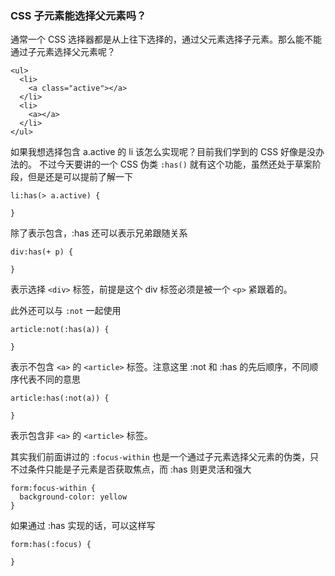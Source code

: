 ### CSS 子元素能选择父元素吗？

通常一个 CSS 选择器都是从上往下选择的，通过父元素选择子元素。那么能不能通过子元素选择父元素呢？

```
<ul>
  <li>
    <a class="active"></a>
  </li>
  <li>
    <a></a>
  </li>
</ul>
```

如果我想选择包含 a.active 的 li 该怎么实现呢？目前我们学到的 CSS 好像是没办法的。 不过今天要讲的一个 CSS 伪类 `:has()` 就有这个功能，虽然还处于草案阶段，但是还是可以提前了解一下

```
li:has(> a.active) {

}
```

除了表示包含，:has 还可以表示兄弟跟随关系

```
div:has(+ p) {

}
```

表示选择 `<div>` 标签，前提是这个 div 标签必须是被一个 `<p>` 紧跟着的。

此外还可以与 `:not` 一起使用

```
article:not(:has(a)) {

}
```

表示不包含 `<a>` 的 `<article>` 标签。注意这里 :not 和 :has 的先后顺序，不同顺序代表不同的意思

```
article:has(:not(a)) {

}
```

表示包含非 `<a>` 的 `<article>` 标签。

其实我们前面讲过的 `:focus-within` 也是一个通过子元素选择父元素的伪类，只不过条件只能是子元素是否获取焦点，而 :has 则更灵活和强大

```
form:focus-within {
  background-color: yellow
}
```

如果通过 :has 实现的话，可以这样写

```
form:has(:focus) {
    
}
```